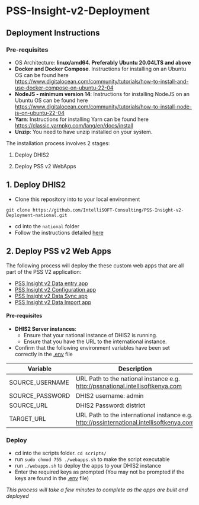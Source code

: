 # PSS-Insight-v2-Deployment

## Deployment Instructions

### Pre-requisites

- OS Architecture: **linux/amd64. Preferably Ubuntu 20.04LTS and above**  
- **Docker and Docker Compose**. Instructions for installing on an Ubuntu OS can be found here https://www.digitalocean.com/community/tutorials/how-to-install-and-use-docker-compose-on-ubuntu-22-04
- **NodeJS - minimum version 14**: Instructions for installing NodeJS on an Ubuntu OS can be found here https://www.digitalocean.com/community/tutorials/how-to-install-node-js-on-ubuntu-22-04
- **Yarn**: Instructions for installing Yarn can be found here https://classic.yarnpkg.com/lang/en/docs/install
- **Unzip**: You need to have unzip installed on your system.

The installation process involves 2 stages:

1. Deploy DHIS2

2. Deploy PSS v2 WebApps

## 1. Deploy DHIS2

 - Clone this repository into to your local environment 

```git clone https://github.com/IntelliSOFT-Consulting/PSS-Insight-v2-Deployment-national.git```
 - cd into the `national` folder
 - Follow the instructions detailed [here](./national/README.md)

## 2. Deploy PSS v2 Web Apps

The following process will deploy the these custom web apps that are all part of the PSS V2 application:
- [PSS Insight v2 Data entry app](https://github.com/IntelliSOFT-Consulting/PSS-Insight-v2-Dataentry-Dhis2App)
- [PSS Insight v2 Configuration app](https://github.com/IntelliSOFT-Consulting/PSS-Insight-v2-National-Dhis2App)
- [PSS Insight v2 Data Sync app](https://github.com/IntelliSOFT-Consulting/PSS-Insight-v2-Indicator-Sync-Dhis2App)
- [PSS Insight v2 Data Import app](https://github.com/IntelliSOFT-Consulting/PSS-Insight-v2-Data-Import)

#### Pre-requisites

- **DHIS2 Server instances**: 
  - Ensure that your national instance of DHIS2 is running. 
  - Ensure that you have the URL to the international instance.
- Confirm that the following environment variables have been set correctly in the [.env](./.env) file

| Variable        | Description                                                                              |
|-----------------|------------------------------------------------------------------------------------------|
| SOURCE_USERNAME | URL Path to the national instance e.g.  http://pssnational.intellisoftkenya.com          |
| SOURCE_PASSWORD | DHIS2 username: admin                                                                    |
| SOURCE_URL      | DHIS2 Password: district                                                                 |
| TARGET_URL      | URL Path to the international instance e.g. http://pssinternational.intellisoftkenya.com |

### Deploy
- cd into the scripts folder. `cd scripts/`
- run `sudo chmod 755 ./webapps.sh` to make the script executable
- run `./webapps.sh` to deploy the apps to your DHIS2 instance
- Enter the required keys as prompted (You may not be prompted if the keys are found in the [.env](./.env) file)

*This process will take a few minutes to complete as the apps are built and deployed*


